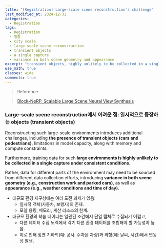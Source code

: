```yaml
---
title: "[Registration] Large-scale scene reconstruction's challenge"
last_modified_at: 2024-12-31
categories:
  - Registration
tags:
  - Registration
  - 정합
  - city scale
  - large-scale scene reconstruction
  - transient objects
  - a single capture
  - variance in both scene geometry and appearance
excerpt: "transient objects, highly unlikely to be collected in a single caputre under consistent conditions, variance in both scene geometry and appearance"
use_math: true
classes: wide
comments: true
---
```


> Reference

>[Block-NeRF: Scalable Large Scene Neural View Synthesis](https://openaccess.thecvf.com/content/CVPR2022/papers/Tancik_Block-NeRF_Scalable_Large_Scene_Neural_View_Synthesis_CVPR_2022_paper.pdf)

### Large-scale scene reconstruction에서 어려운 점: 일시적으로 등장하는 objects (transient objects)

Reconstructing such large-scale environments introduces additional challenges, including **the presence of transient objects (cars and pedestrians)**, limitations in model capacity, along with memory and compute constraints. 

Furthermore, training data for such **large environments is highly unlikely to be collected in a single capture under consistent conditions.**

Rather, data for different parts of the environment may need to be sourced from different data collection efforts, introducing **variance in both** **scene geometry (e.g., construction work and parked cars)**, as well as **appearance (e.g., weather conditions and time of day).**

- 대규모 환경 재구성에는 여러 도전 과제가 있음:
  - 일시적 객체(자동차, 보행자)의 존재.
  - 모델 용량, 메모리, 계산 리소스의 한계.
- 대규모 환경의 학습 데이터는 일관된 조건에서 단일 캡처로 수집되기 어렵고,
  - 다른 데이터 수집 노력에서 각기 다른 환경 데이터를 조합해야 할 가능성이 높음.
  - 이로 인해 장면 기하학(예: 공사, 주차된 차량)과 외형(예: 날씨, 시간)에서 변동성 발생.
 
